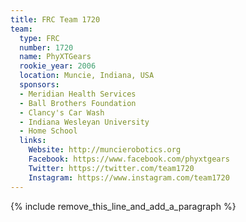 ```yaml
---
title: FRC Team 1720
team:
  type: FRC
  number: 1720
  name: PhyXTGears
  rookie_year: 2006
  location: Muncie, Indiana, USA
  sponsors:
  - Meridian Health Services
  - Ball Brothers Foundation
  - Clancy's Car Wash
  - Indiana Wesleyan University
  - Home School
  links:
    Website: http://muncierobotics.org
    Facebook: https://www.facebook.com/phyxtgears
    Twitter: https://twitter.com/team1720
    Instagram: https://www.instagram.com/team1720
---
```


{% include remove_this_line_and_add_a_paragraph %}